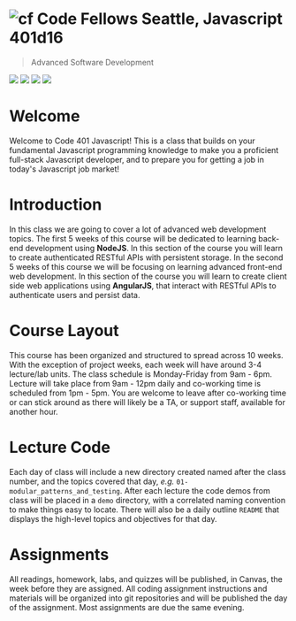 ![cf](http://i.imgur.com/7v5ASc8.png) Code Fellows Seattle, Javascript 401d16
=====================================
> Advanced Software Development  

[![](https://img.shields.io/badge/canvas-401d16-blue.svg)](https://canvas.instructure.com/courses/1164544)
[![](https://img.shields.io/badge/labs-401d16-yellow.svg)](https://github.com/codefellows-seattle-javascript-401d16)
[![](https://img.shields.io/badge/youtube-401d16-red.svg)](https://www.youtube.com/playlist?list=PLVngfM2hsbi8guQNlZ-9QqT6ZioIyfmo7)
[![](https://img.shields.io/badge/slack-401d16-orange.svg)](https://codefellows.slack.com/messages/C5LUFA02F/)

# Welcome

Welcome to Code 401 Javascript! This is a class that builds on your fundamental Javascript programming knowledge to make you a proficient full-stack Javascript developer, and to prepare you for getting a job in today's Javascript job market!

# Introduction
In this class we are going to cover a lot of advanced web development topics. The first 5 weeks of this course will be dedicated to learning back-end development using **NodeJS**. In this section of the course you will learn to create authenticated RESTful APIs with persistent storage. In the second 5 weeks of this course we will be focusing on learning advanced front-end web development. In this section of the course you will learn to create client side web applications using **AngularJS**, that interact with RESTful APIs to authenticate users and persist data.

# Course Layout
This course has been organized and structured to spread across 10 weeks. With the exception of project weeks, each week will have around 3-4 lecture/lab units. The class schedule is Monday-Friday from 9am - 6pm. Lecture will take place from 9am - 12pm daily and co-working time is scheduled from 1pm - 5pm.  You are welcome to leave after co-working time or can stick around as there will likely be a TA, or support staff, available for another hour.

# Lecture Code
Each day of class will include a new directory created named after the class number, and the topics covered that day, _e.g._ `01-modular_patterns_and_testing`.  After each lecture the code demos from class will be placed in a `demo` directory, with a correlated naming convention to make things easy to locate.  There will also be a daily outline `README` that displays the high-level topics and objectives for that day.

# Assignments
All readings, homework, labs, and quizzes will be published, in Canvas, the week before they are assigned. All coding assignment instructions and materials will be organized into git repositories and will be published the day of the assignment.  Most assignments are due the same evening.
